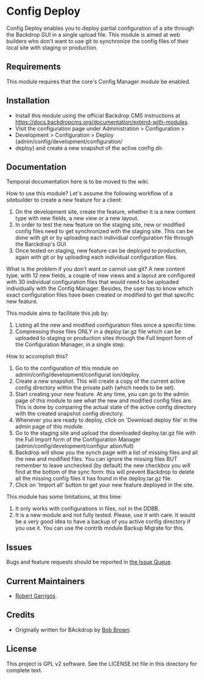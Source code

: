 Config Deploy
======================

Config Deploy enables you to deploy partial configuration of a site through the
Backdrop GUI in a single upload file. This module is aimed at web builders who
don't want to use git to synchronize the config files of their local site with
staging or production.

Requirements
------------

This module requires that the core's Config Manager module be enabled.

Installation
------------

- Install this module using the official Backdrop CMS instructions at
  https://docs.backdropcms.org/documentation/extend-with-modules.
- Visit the configuration page under Administration > Configuration >
- Development > Configuration >  Deploy (admin/config/development/configuration/
- deploy) and create a new snapshot of the active config dir.

Documentation
-------------

Temporal documentation here is to be moved to the wiki.

How to use this module? Let's assume the following workflow of a sitebuilder to
create a new feature for a client:

1. On the development site, create the feature, whether it is a new content type
with new fields, a new view or a new layout.
1. In order to test the new feature on the staging site, new or modified config
files need to get synchronized with the staging site. This can be done with git
or by uploading each individual configuration file through the Barckdrop's GUI
1. Once tested on staging, new feature can be deployed to production, again with
git or by uploading each individual configuration files.

What is the problem if you don't want or cannot use git? A new content type,
with 12 new fields, a couple of new views and a layout are configured with 30
individual configuration files that would need to be uploaded individually
with the Config Manager. Besides, the user has to know which exact configuration
files have been created or modified to get that specific new feature.

This module aims to facilitate this job by:

1. Listing all the new and modified configuration files since a specific time.
2. Compressing those files ONLY in a deploy.tar.gz file which can be uploaded to
staging or production sites through the Full Import form of the Configuration
Manager, in a single step.

How to accomplish this?

1. Go to the configuration of this module on admin/config/development/configurat
ion/deploy.
1. Create a new snapshot. This will create a copy of the current active config
directory within the private path (which needs to be set).
1. Start creating your new feature. At any time, you can go to the admin page of
this module to see what the new and modified config files are. This is done by
comparing the actual state of the active config directory with the created
snapshot config directory.
1. Whenever you are ready to deploy, click on 'Download deploy file' in the
admin page of this module.
1. Go to the staging site and upload the downloaded deploy.tar.gz file with the
Full Import form of the Configuration Manager (admin/config/development/configur
ation/full)
1. Backdrop will show you the synch page with a list of missing files and all
the new and modified files. You can ignore the missing files BUT remember to
leave unchecked (by default) the new checkbox you will find at the bottom of the
sync form: this will prevent Backdrop to delete all the missing config files
it has found in the deploy.tar.gz file.
1. Click on 'Import all' button to get your new feature deployed in the site.

This module has some limitations, at this time:

1. It only works with configurations in files, not in the DDBB.
1. It is a new module and not fully tested. Please, use it with care. It would
be a very good idea to have a backup of you active config directory if you use
it. You can use the contrib module Backup Migrate for this.

Issues
------

Bugs and feature requests should be reported in [the Issue Queue](https://github.com/backdrop-contrib/foo-project/issues).

Current Maintainers
-------

- [Robert Garrigós](https://github.com/robertgarrigos).

Credits
-------

- Originally written for BAckdrop by [Bob Brown](https://github.com/robertgarrigos).

License
-------

This project is GPL v2 software.
See the LICENSE.txt file in this directory for complete text.

<!-- If your project includes other libraries that are licensed in a way that is
compatible with GPL v2, you can list that here too, for example: `Foo library is
licensed under the MIT license.` -->
